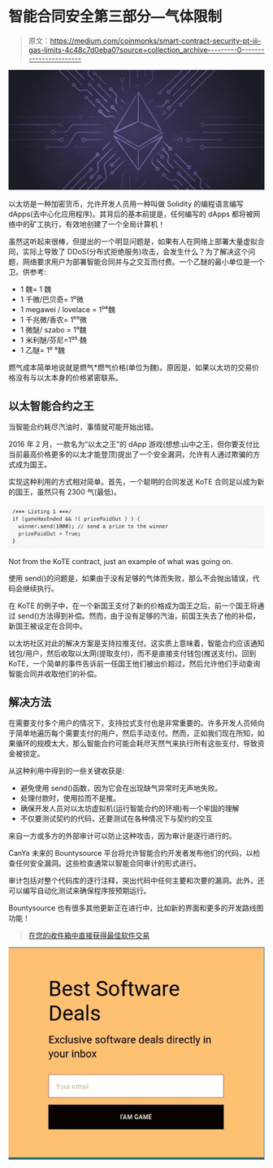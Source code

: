 # 智能合同安全第三部分—气体限制

> 原文：<https://medium.com/coinmonks/smart-contract-security-pt-iii-gas-limits-4c48c7d0eba0?source=collection_archive---------0----------------------->

![](img/ac9e2a54a2bac43b1626622d07baf715.png)

以太坊是一种加密货币，允许开发人员用一种叫做 Solidity 的编程语言编写 dApps(去中心化应用程序)。其背后的基本前提是，任何编写的 dApps 都将被网络中的矿工执行，有效地创建了一个全局计算机！

虽然这听起来很棒，但提出的一个明显问题是，如果有人在网络上部署大量虚拟合同，实际上导致了 DDoS(分布式拒绝服务)攻击，会发生什么？为了解决这个问题，网络要求用户为部署智能合同并与之交互而付费。一个乙醚的最小单位是一个卫。供参考:

*   1 魏= 1 魏
*   1 千微/巴贝奇= 1⁰微
*   1 megawei / lovelace = 1⁰⁶魏
*   1 千兆微/香农= 1⁰⁹微
*   1 微醚/ szabo = 1⁰魏
*   1 米利醚/芬尼=1⁰⁵·魏
*   1 乙醚= 1⁰ ⁸魏

燃气成本简单地说就是燃气*燃气价格(单位为魏)。原因是，如果以太坊的交易价格没有与以太本身的价格紧密联系。

## 以太智能合约之王

当智能合约耗尽汽油时，事情就可能开始出错。

2016 年 2 月，一款名为“以太之王”的 dApp 游戏(想想:山中之王，但你要支付比当前最高价格更多的以太才能登顶)提出了一个安全漏洞，允许有人通过欺骗的方式成为国王。

实现这种利用的方式相对简单。首先，一个聪明的合同发送 KoTE 合同足以成为新的国王，虽然只有 2300 气(最低)。

![](img/8fc4722db6bda5ae6708ceff31a61556.png)

Not from the KoTE contract, just an example of what was going on.

使用 send()的问题是，如果由于没有足够的气体而失败，那么不会抛出错误，代码会继续执行。

在 KoTE 的例子中，在一个新国王支付了新的价格成为国王之后，前一个国王将通过 send()方法得到补偿。然而，由于没有足够的汽油，前国王失去了他的补偿，新国王被设定在合同中。

以太坊社区对此的解决方案是支持拉推支付。这实质上意味着，智能合约应该通知钱包/用户，然后收取以太网(提取支付)，而不是直接支付钱包(推送支付)。回到 KoTE，一个简单的事件告诉前一任国王他们被出价超过，然后允许他们手动查询智能合同并收取他们的补偿。

## 解决方法

在需要支付多个用户的情况下，支持拉式支付也是非常重要的。许多开发人员倾向于简单地遍历每个需要支付的用户，然后手动支付。然而，正如我们现在所知，如果循环的规模太大，那么智能合约可能会耗尽天然气来执行所有这些支付，导致资金被锁定。

从这种利用中得到的一些关键收获是:

*   避免使用 send()函数，因为它会在出现缺气异常时无声地失败。
*   处理付款时，使用拉而不是推。
*   确保开发人员对以太坊虚拟机(运行智能合约的环境)有一个牢固的理解
*   不仅要测试契约的代码，还要测试在各种情况下与契约的交互

来自一方或多方的外部审计可以防止这种攻击，因为审计是逐行进行的。

CanYa 未来的 Bountysource 平台将允许智能合约开发者发布他们的代码，以检查任何安全漏洞。这些检查通常以智能合同审计的形式进行。

审计包括对整个代码库的逐行注释，突出代码中任何主要和次要的漏洞。此外，还可以编写自动化测试来确保程序按预期运行。

Bountysource 也有很多其他更新正在进行中，比如新的界面和更多的开发路线图功能！

> [在您的收件箱中直接获得最佳软件交易](https://coincodecap.com/?utm_source=coinmonks)

[![](img/7c0b3dfdcbfea594cc0ae7d4f9bf6fcb.png)](https://coincodecap.com/?utm_source=coinmonks)